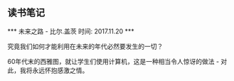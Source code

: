 读书笔记
---

*** 未来之路 - 比尔.盖茨    时间: 2017.11.20  ***

究竟我们如何才能利用在未来的年代必然要发生的一切？

60年代末的西雅图，就让学生们使用计算机，这是一种相当令人惊讶的做法 - 对此，我将永远怀抱感激之情。

